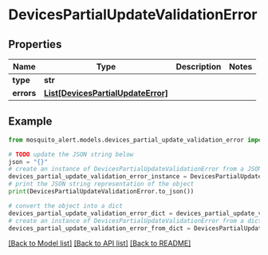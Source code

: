 # DevicesPartialUpdateValidationError


## Properties

Name | Type | Description | Notes
------------ | ------------- | ------------- | -------------
**type** | **str** |  | 
**errors** | [**List[DevicesPartialUpdateError]**](DevicesPartialUpdateError.md) |  | 

## Example

```python
from mosquito_alert.models.devices_partial_update_validation_error import DevicesPartialUpdateValidationError

# TODO update the JSON string below
json = "{}"
# create an instance of DevicesPartialUpdateValidationError from a JSON string
devices_partial_update_validation_error_instance = DevicesPartialUpdateValidationError.from_json(json)
# print the JSON string representation of the object
print(DevicesPartialUpdateValidationError.to_json())

# convert the object into a dict
devices_partial_update_validation_error_dict = devices_partial_update_validation_error_instance.to_dict()
# create an instance of DevicesPartialUpdateValidationError from a dict
devices_partial_update_validation_error_from_dict = DevicesPartialUpdateValidationError.from_dict(devices_partial_update_validation_error_dict)
```
[[Back to Model list]](../README.md#documentation-for-models) [[Back to API list]](../README.md#documentation-for-api-endpoints) [[Back to README]](../README.md)


